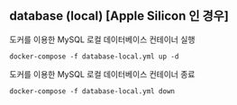 ## database (local) [Apple Silicon 인 경우]

도커를 이용한 MySQL 로컬 데이터베이스 컨테이너 실행

```shell
docker-compose -f database-local.yml up -d
```

도커를 이용한 MySQL 로컬 데이터베이스 컨테이너 종료

```shell
docker-compose -f database-local.yml down
```

